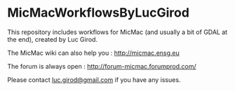 # MicMacWorkflowsByLucGirod

This repository includes workflows for MicMac (and usually a bit of GDAL at the end), created by Luc Girod.

The MicMac wiki can also help you : http://micmac.ensg.eu

The forum is always open : http://forum-micmac.forumprod.com/

Please contact luc.girod@gmail.com if you have any issues.
